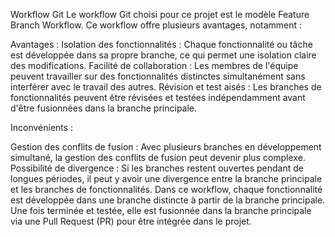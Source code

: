 Workflow Git
Le workflow Git choisi pour ce projet est le modèle Feature Branch Workflow. Ce workflow offre plusieurs avantages, notamment :

Avantages :
Isolation des fonctionnalités : Chaque fonctionnalité ou tâche est développée dans sa propre branche, ce qui permet une isolation claire des modifications.
Facilité de collaboration : Les membres de l'équipe peuvent travailler sur des fonctionnalités distinctes simultanément sans interférer avec le travail des autres.
Révision et test aisés : Les branches de fonctionnalités peuvent être révisées et testées indépendamment avant d'être fusionnées dans la branche principale.

Inconvénients :

Gestion des conflits de fusion : Avec plusieurs branches en développement simultané, la gestion des conflits de fusion peut devenir plus complexe.
Possibilité de divergence : Si les branches restent ouvertes pendant de longues périodes, il peut y avoir une divergence entre la branche principale et les branches de fonctionnalités.
Dans ce workflow, chaque fonctionnalité est développée dans une branche distincte à partir de la branche principale. Une fois terminée et testée, elle est fusionnée dans la branche principale via une Pull Request (PR) pour être intégrée dans le projet.